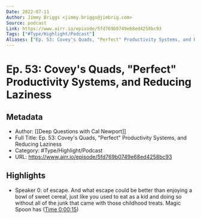 ```yaml
---
Date: 2022-07-11
Author: Jimmy Briggs <jimmy.briggs@jimbrig.com>
Source: podcast
Link: https://www.airr.io/episode/5fd769b0749e68ed4258bc93
Tags: ["#Type/Highlight/Podcast"]
Aliases: ["Ep. 53: Covey's Quads, "Perfect" Productivity Systems, and Reducing Laziness", "Ep. 53: Covey's Quads, "Perfect" Productivity Systems, and Reducing Laziness"]
---
```

# Ep. 53: Covey's Quads, "Perfect" Productivity Systems, and Reducing Laziness

## Metadata
- Author: [[Deep Questions with Cal Newport]]
- Full Title: Ep. 53: Covey's Quads, "Perfect" Productivity Systems, and Reducing Laziness
- Category: #Type/Highlight/Podcast
- URL: https://www.airr.io/episode/5fd769b0749e68ed4258bc93

## Highlights
- Speaker 0: of escape. And what escape could be better than enjoying a bowl of sweet cereal, just like you used to eat as a kid and doing so without all of the junk that came with those childhood treats. Magic Spoon has ([Time 0:00:15](https://www.airr.io/quote/60020488f34dae43f230ea90))
